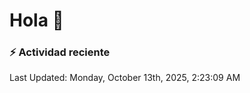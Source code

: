 # Hola 👋 

### :zap: Actividad reciente

<!--RECENT_ACTIVITY:start-->
<!--RECENT_ACTIVITY:end-->


<!--RECENT_ACTIVITY:last_update-->
Last Updated: Monday, October 13th, 2025, 2:23:09 AM
<!--RECENT_ACTIVITY:last_update_end-->
